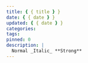 ```yaml
---
title: { { title } }
date: { { date } }
updated: { { date } }
categories:
tags:
pinned: 0
description: |
  Normal _Italic_ **Strong**
---
```

